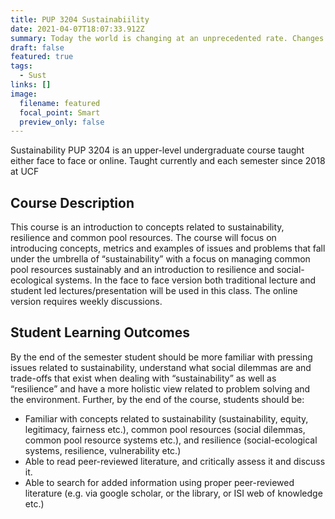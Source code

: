 ```yaml
---
title: PUP 3204 Sustainabiility
date: 2021-04-07T18:07:33.912Z
summary: Today the world is changing at an unprecedented rate. Changes are coming fast, due to environmental, technological and socio-economic changes. Sustainability, concerned with issues relating to the ability of present society to enjoy resources and levels of wealth, while not jeopardizing the ability of future generations to do so, is becoming more prominent. The objective of this course is giving students the ability to critically think around issues related to sustainability, increase knowledge on issues related to socio-economic, political, demographic processes as well as environmental ones concerning the sustainable use of resources, and be able to present concisely and clearly problems and potential solutions to current and possible future concerns related to “sustainability”.
draft: false
featured: true
tags:
  - Sust
links: []
image:
  filename: featured
  focal_point: Smart
  preview_only: false
---
```

Sustainability PUP 3204 is an upper-level undergraduate course taught either face to face or online. 
Taught currently and each semester since 2018 at UCF

## Course Description
This course is an introduction to concepts related to sustainability,
resilience and common pool resources. The course will focus on introducing
concepts, metrics and examples of issues and problems that fall under the
umbrella of “sustainability” with a focus on managing common pool
resources sustainably and an introduction to resilience and social-ecological
systems. 
In the face to face version both traditional lecture and student led
lectures/presentation will be used in this class. 
The online version requires weekly discussions.

## Student Learning Outcomes
By the end of the semester student should be more familiar with pressing
issues related to sustainability, understand what social dilemmas are and
trade-offs that exist when dealing with “sustainability” as well as
“resilience” and have a more holistic view related to problem solving and
the environment. Further, by the end of the course, students should be:
- Familiar with concepts related to sustainability (sustainability, equity,
legitimacy, fairness etc.), common pool resources (social dilemmas,
common pool resource systems etc.), and resilience (social-ecological
systems, resilience, vulnerability etc.)
- Able to read peer-reviewed literature, and critically assess it and
discuss it.
- Able to search for added information using proper peer-reviewed
literature (e.g. via google scholar, or the library, or ISI web of
knowledge etc.)
